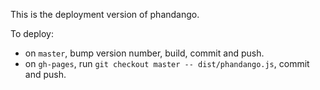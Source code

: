 This is the deployment version of phandango.


To deploy:
* on `master`, bump version number, build, commit and push.
* on `gh-pages`, run `git checkout master -- dist/phandango.js`, commit and push.
